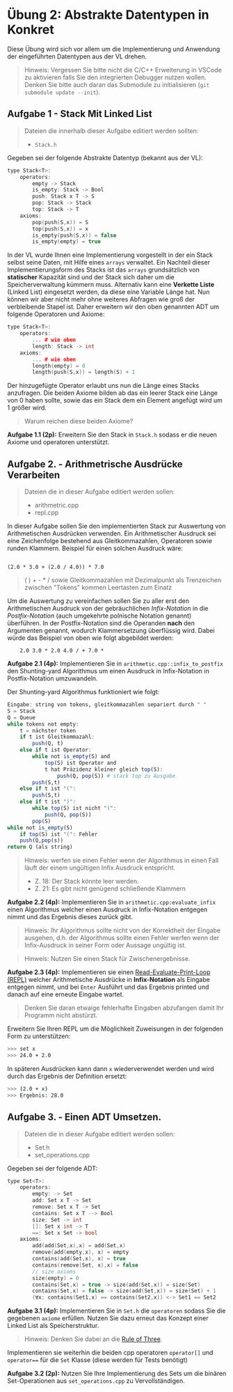 # Übung 2: Abstrakte Datentypen in Konkret

Diese Übung wird sich vor allem um die Implementierung und Anwendung der eingeführten Datentypen aus der VL drehen. 

> Hinweis: Vergessen Sie bitte nicht die C/C++ Erweiterung in VSCode zu aktivieren falls Sie den integrierten Debugger nutzen wollen.
> Denken Sie bitte auch daran das Submodule zu initialisieren (`git submodule update --init`).

## Aufgabe 1 - Stack Mit Linked List

> Dateien die innerhalb dieser Aufgabe editiert werden sollten:
>
> - `Stack.h`

Gegeben sei der folgende Abstrakte Datentyp (bekannt aus der VL):

```cpp
type Stack<T>:
    operators:
        empty -> Stack
        is_empty: Stack -> Bool
        push: Stack x T -> S
        pop: Stack -> Stack
        top: Stack -> T
    axioms:
        pop(push(S,x)) = S
        top(push(S,x)) = x
        is_empty(push(S,x)) = false
        is_empty(empty) = true
```

In der VL wurde Ihnen eine Implementierung vorgestellt in der ein Stack selbst seine Daten, mit Hilfe eines `arrays` verwaltet.
Ein Nachteil dieser Implementierungsform des Stacks ist das `arrays` grundsätzlich von **statischer** Kapazität sind und der Stack sich daher um die Speicherverwaltung kümmern muss.
Alternativ kann eine **Verkette Liste** (Linked List) eingesetzt werden, da diese eine Variable Länge hat.
Nun können wir aber nicht mehr ohne weiteres Abfragen wie groß der verbleibende Stapel ist.
Daher erweitern wir den oben genannten ADT um folgende Operatoren und Axiome:

```cpp
type Stack<T>:
    operators:
        ... # wie oben
        length: Stack -> int
    axioms:
        ... # wie oben
        length(empty) = 0
        length(push(S,x)) = length(S) + 1
```

Der hinzugefügte Operator erlaubt uns nun die Länge eines Stacks anzufragen.
Die beiden Axiome bilden ab das ein leerer Stack eine Länge von 0 haben sollte,
sowie das ein Stack dem ein Element angefügt wird um 1 größer wird.

> Warum reichen diese beiden Axiome?

**Aufgabe 1.1 (2p):** Erweitern Sie den Stack in `Stack.h` sodass er die neuen Axiome und operatoren unterstützt.

## Aufgabe 2. - Arithmetrische Ausdrücke Verarbeiten

> Dateien die in dieser Aufgabe editiert werden sollen:
>
> - arithmetric.cpp
> - repl.cpp

In dieser Aufgabe sollen Sie den implementierten Stack zur Auswertung von Arithmetischen Ausdrücken verwenden. 
Ein Arithmetischer Ausdruck sei eine Zeichenfolge bestehend aus Gleitkommazahlen, Operatoren sowie runden Klammern.
Beispiel für einen solchen Ausdruck wäre:

```infix-notation

(2.0 * 3.0 + (2.0 / 4.0)) * 7.0
```

> ( ) + - * /
> sowie Gleitkommazahlen mit Dezimalpunkt
> als Trenzeichen zwischen "Tokens" kommen Leertasten zum Einatz

Um die Auswertung zu vereinfachen sollen Sie zu aller erst den Arithmetischen Ausdruck von der gebräuchlichen *Infix-Notation* in die *Postfix-Notation* (auch umgekehrte polnische Notation genannt) überführen.
In der Postfix-Notation sind die Operanden **nach** den Argumenten genannt, wodurch Klammersetzung überflüssig wird.
Dabei würde das Beispiel von oben wie folgt abgebildet werden:

```postfix-notation
	2.0 3.0 * 2.0 4.0 / + 7.0 *
```

**Aufgabe 2.1 (4p):** Implementieren Sie in `arithmetic.cpp::infix_to_postfix` den Shunting-yard Algorithmus um einen Ausdruck in Infix-Notation in Postfix-Notation umzuwandeln.

Der Shunting-yard Algorithmus funktioniert wie folgt:

```julia
Eingabe: string von tokens, gleitkommazahlen separiert durch " "
S = Stack
Q = Queue
while tokens not empty:
	t = nächster token
	if t ist Gleitkommazahl:
		push(Q, t)
	else if t ist Operator:
		while not is_empty(S) and 
			top(S) ist Operator and
			t hat Präzidenz kleiner gleich top(S):
				push(Q, pop(S)) # stack top zu Ausgabe
		push(S,t)
	else if t ist "(":
		push(S,t)
	else if t ist ")":
		while top(S) ist nicht "(":
			push(Q, pop(S))
		pop(S)
while not is_empty(S)
	if top(S) ist "(": Fehler
	push(Q,pop(s))
return Q (als string)
```

> Hinweis: werfen sie einen Fehler wenn der Algorithmus in einen Fall läuft der einem ungültigen Infix Ausdruck entspricht.
> - Z. 18: Der Stack könnte leer werden.
> - Z. 21: Es gibt nicht genügend schließende Klammern

**Aufgabe 2.2 (4p):** Implementieren Sie in `arithmetic.cpp:evaluate_infix` einen Algorithmus welcher einen Ausdruck in Infix-Notation entgegen nimmt und das Ergebnis dieses zurück gibt.

> Hinweis: Ihr Algorithmus sollte nicht von der Korrektheit der Eingabe ausgehen, d.h. der Algorithmus sollte einen Fehler werfen wenn der Infix-Ausdruck in seiner Form oder Aussage ungültig ist.

>Hinweis: Nutzen Sie einen Stack für Zwischenergebnisse.

**Aufgabe 2.3 (4p):** Implementieren sie einen [Read-Evaluate-Print-Loop (REPL)](https://en.wikipedia.org/wiki/Read%E2%80%93eval%E2%80%93print_loop) welcher Arithmetische Ausdrücke in **Infix-Notation** als Eingabe entgegen nimmt, und bei `Enter` Ausführt und das Ergebnis printed und danach auf eine erneute Eingabe wartet. 

> Denken Sie daran etwaige fehlerhafte Eingaben abzufangen damit Ihr Programm nicht abstürzt.

Erweitern Sie Ihren REPL um die Möglichkeit Zuweisungen in der folgenden Form zu unterstützen:

```bash
>>> set x
>>> 24.0 + 2.0
```

In späteren Ausdrücken kann dann `x` wiederverwendet werden und wird durch das Ergebnis der Definition ersetzt:

```bash
>>> (2.0 + x)
>>> Ergebnis: 28.0
```

## Aufgabe 3. - Einen ADT Umsetzen.

> Dateien die in dieser Aufgabe editiert werden sollen:
>
> - Set.h
> - set_operations.cpp

Gegeben sei der folgende ADT:

```cpp
type Set<T>:
    operators:
        empty: -> Set
        add: Set x T -> Set
        remove: Set x T -> Set
        contains: Set x T --> Bool
        size: Set -> int
        []: Set x int -> T
		==: Set x Set -> bool
    axioms:
        add(add(Set,x),x) = add(Set,x)
        remove(add(empty,x), x) = empty
        contains(add(Set,x), x) = true
        contains(remove(Set, x),x) = false
        // size axioms
        size(empty) = 0
        contains(Set,x) = true -> size(add(Set,x)) = size(Set)
        contains(Set,x) = false -> size(add(Set,x)) = size(Set) + 1
		(∀x: contains(Set1,x) == contains(Set2,x)) <-> Set1 == Set2
```

**Aufgabe 3.1 (4p):** Implementieren Sie in `Set.h` die `operatoren` sodass Sie die gegebenen `axiome` erfüllen. Nutzen Sie dazu erneut das Konzept einer Linked List als Speicherstruktur.

> Hinweis: Denken Sie dabei an die [Rule of Three](https://en.wikipedia.org/wiki/Rule_of_three_(C%2B%2B_programming)#Rule_of_three).

Implementieren sie weiterhin die beiden cpp operatoren `operator[]` und `operator==` für die `Set` Klasse (diese werden für Tests benötigt)

**Aufgabe 3.2 (2p):** Nutzen Sie Ihre Implementierung des Sets um die binären Set-Operationen aus `set_operations.cpp` zu Vervollständigen.
